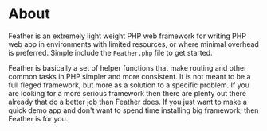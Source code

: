 # About

Feather is an extremely light weight PHP web framework for writing PHP web app in environments with limited resources, or where minimal overhead is preferred. Simple include the `Feather.php` file to get started.

Feather is basically a set of helper functions that make routing and other common tasks in PHP simpler and more consistent. It is not meant to be a full fleged framework, but more as a solution to a specific problem. If you are looking for a more serious framework then there are plenty out there already
that do a better job than Feather does. If you just want to make a quick demo app and don't want to spend time installing big framework, then Feather is for you.
